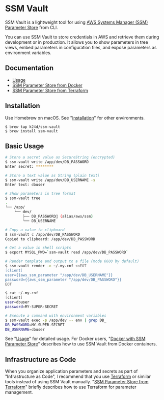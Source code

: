 # SSM Vault

SSM Vault is a lightweight tool for using [AWS Systems Manager (SSM) Parameter Store](https://docs.aws.amazon.com/systems-manager/latest/userguide/systems-manager-parameter-store.html) from CLI.

You can use SSM Vault to store credentials in AWS and retrieve them during development or in production.  It allows you to show parameters in tree views, embed parameters in configuration files, and expose parameters as environment variables.

## Documentation

- [Usage](USAGE.md)
- [SSM Parameter Store from Docker](DOCKER.md)
- [SSM Parameter Store from Terraform](TERRAFORM.md)

## Installation

Use Homebrew on macOS.  See "[Installation](USAGE.md#installation)" for other environments.

```
$ brew tap k24d/ssm-vault
$ brew install ssm-vault
```

## Basic Usage

```bash
# Store a secret value as SecureString (encrypted)
$ ssm-vault write /app/dev/DB_PASSWORD
Enter secret: ********

# Store a text value as String (plain text)
$ ssm-vault write /app/dev/DB_USERNAME -s
Enter text: dbuser

# Show parameters in tree format
$ ssm-vault tree
.
└── /app/
    └── dev/
        ├── DB_PASSWORD🔐 (alias/aws/ssm)
        └── DB_USERNAME

# Copy a value to clipboard
$ ssm-vault c /app/dev/DB_PASSWORD
Copied to clipboard: /app/dev/DB_PASSWORD

# Get a value in shell scripts
$ export MYSQL_PWD=`ssm-vault read /app/dev/DB_PASSWORD`

# Render template and output to a file (mode 0600 by default)
$ ssm-vault render -o ~/.my.cnf <<EOT
[client]
user={{aws_ssm_parameter "/app/dev/DB_USERNAME"}}
password={{aws_ssm_parameter "/app/dev/DB_PASSWORD"}}
EOT

$ cat ~/.my.cnf
[client]
user=dbuser
password=MY-SUPER-SECRET

# Execute a command with environment variables
$ ssm-vault exec -p /app/dev -- env | grep DB_
DB_PASSWORD=MY-SUPER-SECRET
DB_USERNAME=dbuser
```

See "[Usage](USAGE.md)" for detailed usage.  For Docker users, "[Docker with SSM Parameter Store](DOCKER.md)" describes how to use SSM Vault from Docker containers.

## Infrastructure as Code

When you organize application parameters and secrets as part of "Infrastructure as Code", I recommend that you use [Terraform](https://www.terraform.io) or similar tools instead of using SSM Vault manually.  "[SSM Parameter Store from Terraform](TERRAFORM.md)" briefly describes how to use Terraform for parameter management.
